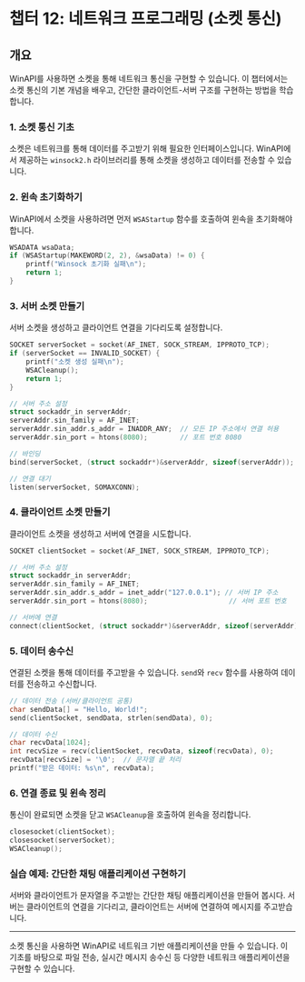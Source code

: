 # 챕터 12: 네트워크 프로그래밍 (소켓 통신)

## 개요
WinAPI를 사용하면 소켓을 통해 네트워크 통신을 구현할 수 있습니다. 이 챕터에서는 소켓 통신의 기본 개념을 배우고, 간단한 클라이언트-서버 구조를 구현하는 방법을 학습합니다.

### 1. 소켓 통신 기초
소켓은 네트워크를 통해 데이터를 주고받기 위해 필요한 인터페이스입니다. WinAPI에서 제공하는 `winsock2.h` 라이브러리를 통해 소켓을 생성하고 데이터를 전송할 수 있습니다.

### 2. 윈속 초기화하기
WinAPI에서 소켓을 사용하려면 먼저 `WSAStartup` 함수를 호출하여 윈속을 초기화해야 합니다.

```c
WSADATA wsaData;
if (WSAStartup(MAKEWORD(2, 2), &wsaData) != 0) {
    printf("Winsock 초기화 실패\n");
    return 1;
}
```

### 3. 서버 소켓 만들기
서버 소켓을 생성하고 클라이언트 연결을 기다리도록 설정합니다.

```c
SOCKET serverSocket = socket(AF_INET, SOCK_STREAM, IPPROTO_TCP);
if (serverSocket == INVALID_SOCKET) {
    printf("소켓 생성 실패\n");
    WSACleanup();
    return 1;
}

// 서버 주소 설정
struct sockaddr_in serverAddr;
serverAddr.sin_family = AF_INET;
serverAddr.sin_addr.s_addr = INADDR_ANY;  // 모든 IP 주소에서 연결 허용
serverAddr.sin_port = htons(8080);        // 포트 번호 8080

// 바인딩
bind(serverSocket, (struct sockaddr*)&serverAddr, sizeof(serverAddr));

// 연결 대기
listen(serverSocket, SOMAXCONN);
```

### 4. 클라이언트 소켓 만들기
클라이언트 소켓을 생성하고 서버에 연결을 시도합니다.

```c
SOCKET clientSocket = socket(AF_INET, SOCK_STREAM, IPPROTO_TCP);

// 서버 주소 설정
struct sockaddr_in serverAddr;
serverAddr.sin_family = AF_INET;
serverAddr.sin_addr.s_addr = inet_addr("127.0.0.1"); // 서버 IP 주소
serverAddr.sin_port = htons(8080);                    // 서버 포트 번호

// 서버에 연결
connect(clientSocket, (struct sockaddr*)&serverAddr, sizeof(serverAddr));
```

### 5. 데이터 송수신
연결된 소켓을 통해 데이터를 주고받을 수 있습니다. `send`와 `recv` 함수를 사용하여 데이터를 전송하고 수신합니다.

```c
// 데이터 전송 (서버/클라이언트 공통)
char sendData[] = "Hello, World!";
send(clientSocket, sendData, strlen(sendData), 0);

// 데이터 수신
char recvData[1024];
int recvSize = recv(clientSocket, recvData, sizeof(recvData), 0);
recvData[recvSize] = '\0';  // 문자열 끝 처리
printf("받은 데이터: %s\n", recvData);
```

### 6. 연결 종료 및 윈속 정리
통신이 완료되면 소켓을 닫고 `WSACleanup`을 호출하여 윈속을 정리합니다.

```c
closesocket(clientSocket);
closesocket(serverSocket);
WSACleanup();
```

### 실습 예제: 간단한 채팅 애플리케이션 구현하기
서버와 클라이언트가 문자열을 주고받는 간단한 채팅 애플리케이션을 만들어 봅시다. 서버는 클라이언트의 연결을 기다리고, 클라이언트는 서버에 연결하여 메시지를 주고받습니다.

---

소켓 통신을 사용하면 WinAPI로 네트워크 기반 애플리케이션을 만들 수 있습니다. 이 기초를 바탕으로 파일 전송, 실시간 메시지 송수신 등 다양한 네트워크 애플리케이션을 구현할 수 있습니다.
